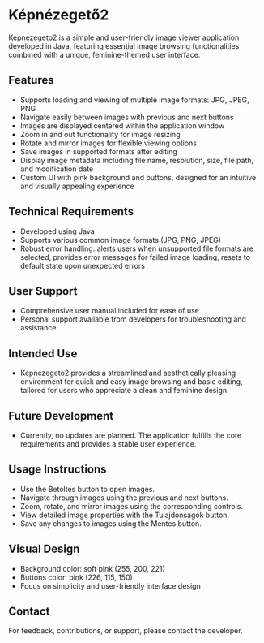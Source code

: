# Képnézegető2

Kepnezegeto2 is a simple and user-friendly image viewer application developed in Java, featuring essential image browsing functionalities combined with a unique, feminine-themed user interface.

## Features
- Supports loading and viewing of multiple image formats: JPG, JPEG, PNG
- Navigate easily between images with previous and next buttons
- Images are displayed centered within the application window
- Zoom in and out functionality for image resizing
- Rotate and mirror images for flexible viewing options
- Save images in supported formats after editing
- Display image metadata including file name, resolution, size, file path, and modification date
- Custom UI with pink background and buttons, designed for an intuitive and visually appealing experience

## Technical Requirements
- Developed using Java
- Supports various common image formats (JPG, PNG, JPEG)
- Robust error handling: alerts users when unsupported file formats are selected, provides error messages for failed image loading, resets to default state upon unexpected errors

## User Support
- Comprehensive user manual included for ease of use
- Personal support available from developers for troubleshooting and assistance

## Intended Use
- Kepnezegeto2 provides a streamlined and aesthetically pleasing environment for quick and easy image browsing and basic editing, tailored for users who appreciate a clean and feminine design.

## Future Development
- Currently, no updates are planned. The application fulfills the core requirements and provides a stable user experience.

## Usage Instructions
- Use the Betoltes button to open images.
- Navigate through images using the previous and next buttons.
- Zoom, rotate, and mirror images using the corresponding controls.
- View detailed image properties with the Tulajdonsagok button.
- Save any changes to images using the Mentes button.

## Visual Design
- Background color: soft pink (255, 200, 221)
- Buttons color: pink (226, 115, 150)
- Focus on simplicity and user-friendly interface design

## Contact
For feedback, contributions, or support, please contact the developer.


